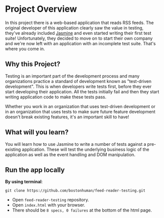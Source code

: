 # Project Overview

In this project there is a web-based application that reads RSS feeds. The original developer of this application clearly saw the value in testing, they've already included [Jasmine](http://jasmine.github.io/) and even started writing their first test suite! Unfortunately, they decided to move on to start their own company and we're now left with an application with an incomplete test suite. That's where you come in.


## Why this Project?

Testing is an important part of the development process and many organizations practice a standard of development known as "test-driven development". This is when developers write tests first, before they ever start developing their application. All the tests initially fail and then they start writing application code to make these tests pass.

Whether you work in an organization that uses test-driven development or in an organization that uses tests to make sure future feature development doesn't break existing features, it's an important skill to have!


## What will you learn?

You will learn how to use Jasmine to write a number of tests against a pre-existing application. These will test the underlying business logic of the application as well as the event handling and DOM manipulation.

## Run the app locally

**By using terminal**:
```
git clone https://github.com/bostonhuman/feed-reader-testing.git
```
* Open `feed-reader-testing` repository.
* Open `index.html` with your browser.
* There should be `8 specs, 0 failures` at the bottom of the html page.


